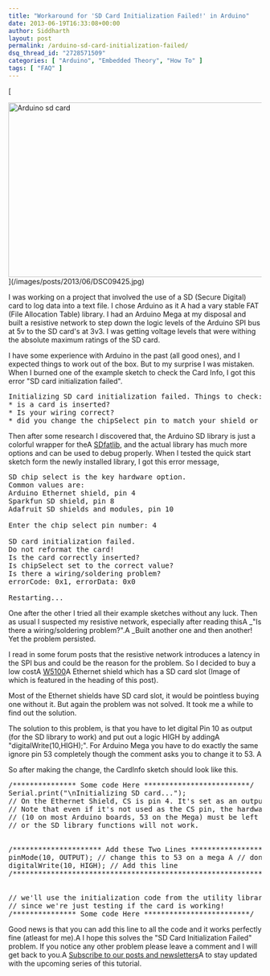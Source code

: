 ```yaml
---
title: "Workaround for 'SD Card Initialization Failed!' in Arduino"
date: 2013-06-19T16:33:08+00:00
author: Siddharth
layout: post
permalink: /arduino-sd-card-initialization-failed/
dsq_thread_id: "2728571509"
categories: [ "Arduino", "Embedded Theory", "How To" ]
tags: [ "FAQ" ]
---
```


[
  
<img class="aligncenter size-large wp-image-828" src="/images/posts/2013/06/DSC09425-1024x576.jpg" alt="Arduino sd card" width="618" height="347" srcset="/images/posts/2013/06/DSC09425-1024x576.jpg 1024w, /images/posts/2013/06/DSC09425-300x169.jpg 300w" sizes="(max-width: 618px) 100vw, 618px" />](/images/posts/2013/06/DSC09425.jpg)

I was working on a project that involved the use of a SD (Secure Digital) card to log data into a text file. I chose Arduino as it A had a vary stable FAT (File Allocation Table) library. I had an Arduino Mega at my disposal and built a resistive network to step down the logic levels of the Arduino SPI bus at 5v to the SD card's at 3v3. I was getting voltage levels that were withing the absolute maximum ratings of the SD card.

I have some experience with Arduino in the past (all good ones), and I expected things to work out of the box. But to my surprise I was mistaken. When I burned one of the example sketch to check the Card Info, I got this error "SD card initialization failed".

<pre>Initializing SD card initialization failed. Things to check:
* is a card is inserted?
* Is your wiring correct?
* did you change the chipSelect pin to match your shield or module?</pre>

Then after some research I discovered that, the Arduino SD library is just a colorful wrapper for theA <a title="sd fat library" href="https://code.google.com/p/sdfatlib/" target="_blank">SDfatlib</a>, and the actual library has much more options and can be used to debug properly. When I tested the quick start sketch form the newly installed library, I got this error message,

<pre>SD chip select is the key hardware option.
Common values are:
Arduino Ethernet shield, pin 4
Sparkfun SD shield, pin 8
Adafruit SD shields and modules, pin 10

Enter the chip select pin number: 4

SD card initialization failed.
Do not reformat the card!
Is the card correctly inserted?
Is chipSelect set to the correct value?
Is there a wiring/soldering problem?
errorCode: 0x1, errorData: 0x0

Restarting...</pre>

One after the other I tried all their example sketches without any luck. Then as usual I suspected my resistive network, especially after reading thisA _"Is there a wiring/soldering problem?".A _Built another one and then another! Yet the problem persisted.

I read in some forum posts that the resistive network introduces a latency in the SPI bus and could be the reason for the problem. So I decided to buy a low costA <a title="datasheet" href="http://www1.futureelectronics.com/doc/WIZNET%20INC/W5100.pdf" target="_blank">W5100</a>A Ethernet shield which has a SD card slot (Image of which is featured in the heading of this post).

Most of the Ethernet shields have SD card slot, it would be pointless buying one without it. But again the problem was not solved. It took me a while to find out the solution.

<div class="box success  ">
  <div class="box-inner-block">
    <i class="fa tie-shortcode-boxicon"></i> The solution to this problem, is that you have to let digital Pin 10 as output (for the SD library to work) and put out a logic HIGH by addingA "digitalWrite(10,HIGH);". For Arduino Mega you have to do exactly the same ignore pin 53 completely though the comment asks you to change it to 53. A 
  </div>
</div>

So after making the change, the CardInfo sketch should look like this.

<pre class="">/*************** Some code Here *************************/
Serial.print("\nInitializing SD card...");
// On the Ethernet Shield, CS is pin 4. It's set as an output by default.
// Note that even if it's not used as the CS pin, the hardware SS pin
// (10 on most Arduino boards, 53 on the Mega) must be left as an output
// or the SD library functions will not work.


/********************* Add these Two Lines **********************/
pinMode(10, OUTPUT); // change this to 53 on a mega A // don't follow this!!
digitalWrite(10, HIGH); // Add this line
/***************************************************************/


// we'll use the initialization code from the utility libraries
// since we're just testing if the card is working!
/*************** Some code Here *************************/</pre>

Good news is that you can add this line to all the code and it works perfectly fine (atleast for me).A I hope this solves the "SD Card Initialization Failed" problem. If you notice any other problem please leave a comment and I will get back to you.A <a href="http://embedjournal.com/subscribe/" target="_blank">Subscribe to our posts and newsletters</a>A to stay updated with the upcoming series of this tutorial.
